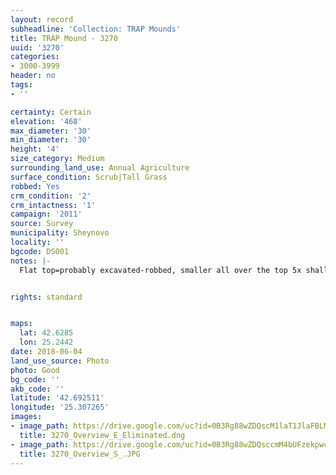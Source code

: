 ```yaml
---
layout: record
subheadline: 'Collection: TRAP Mounds'
title: TRAP Mound - 3270
uuid: '3270'
categories:
- 3000-3999
header: no
tags:
- ''

certainty: Certain
elevation: '468'
max_diameter: '30'
min_diameter: '30'
height: '4'
size_category: Medium
surrounding_land_use: Annual Agriculture
surface_condition: Scrub|Tall Grass
robbed: Yes
crm_condition: '2'
crm_intactness: '1'
campaign: '2011'
source: Survey
municipality: Sheynovo
locality: ''
bgcode: DS001
notes: |-
  Flat top=probably excavated-robbed, smaller all over the top 5x shallow, old vegetation grass.


rights: standard


maps:
  lat: 42.6285
  lon: 25.2442
date: 2018-06-04
land_use_source: Photo
photo: Good
bg_code: ''
akb_code: ''
latitude: '42.692511'
longitude: '25.307265'
images:
- image_path: https://drive.google.com/uc?id=0B3Rg88wZDQscM1laT1JlaFBLMTg
  title: 3270_Overview_E_Eliminated.dng
- image_path: https://drive.google.com/uc?id=0B3Rg88wZDQsccmM4bUFzekpwczg
  title: 3270_Overview_S_.JPG
---
```

